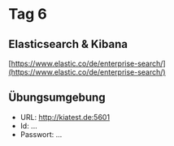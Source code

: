 # Tag 6

## Elasticsearch & Kibana

[https://www.elastic.co/de/enterprise-search/](https://www.elastic.co/de/enterprise-search/)


## Übungsumgebung

- URL: http://kiatest.de:5601
- Id: ...
- Passwort: ...
